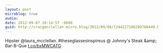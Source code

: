 ```yaml
---
layout: post
microblog: true
audio: 
date: 2012-09-07 18:14:57 -0600
guid: http://craigmcclellan.micro.blog/2012/09/08/t244227286289768449.html
---
```

Hipster @laura_mcclellan. #theseglassesinspireus  @ Johnny's Steak &amp;amp; Bar-B-Que [t.co/bxMWCATG](http://t.co/bxMWCATG)
